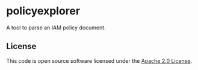 # policyexplorer

A tool to parse an IAM policy document.

## License

This code is open source software licensed under the [Apache 2.0 License](http://www.apache.org/licenses/LICENSE-2.0.html).
